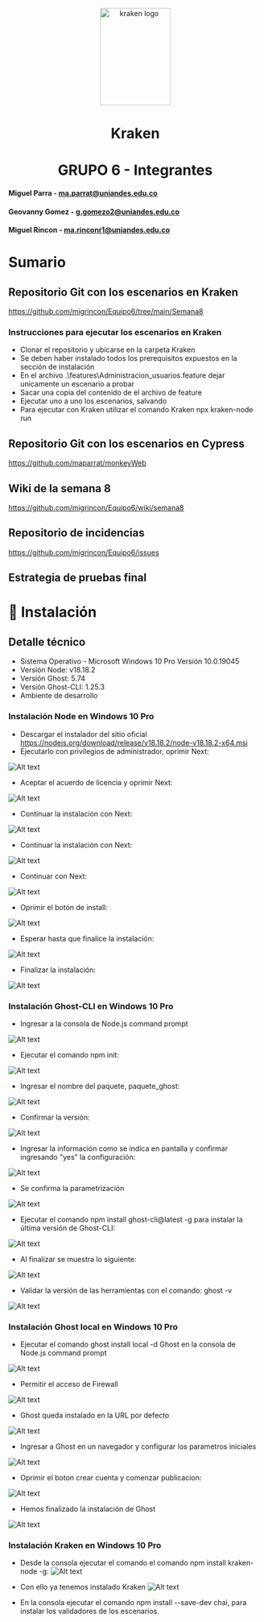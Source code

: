 <p align="center">
    <img src="./reporter/assets/images/kraken.png" alt="kraken logo" width="140" height="193">
<h1 align="center">Kraken</h1>

<h1 align="center">GRUPO 6 - Integrantes</h1>

#### Miguel Parra - ma.parrat@uniandes.edu.co
#### Geovanny Gomez - g.gomezo2@uniandes.edu.co
#### Miguel Rincon - ma.rinconr1@uniandes.edu.co

# Sumario

## Repositorio Git con los escenarios en Kraken
https://github.com/migrincon/Equipo6/tree/main/Semana8

### Instrucciones para ejecutar los escenarios en Kraken
- Clonar el repositorio y ubicarse en la carpeta Kraken
- Se deben haber instalado todos los prerequisitos expuestos en la sección de instalación
- En el archivo .\features\Administracion_usuarios.feature dejar unicamente un escenario a probar
- Sacar una copia del contenido de el archivo de feature
- Ejecutar uno a uno los escenarios, salvando
- Para ejecutar con Kraken utilizar el comando Kraken npx kraken-node run

## Repositorio Git con los escenarios en Cypress
https://github.com/maparrat/monkeyWeb

## Wiki de la semana 8
https://github.com/migrincon/Equipo6/wiki/semana8 

## Repositorio de incidencias
https://github.com/migrincon/Equipo6/issues

## Estrategia de pruebas final

# 🔨 Instalación

## Detalle técnico
- Sistema Operativo - Microsoft Windows 10 Pro Versión 10.0.19045
- Versión Node: v18.18.2
- Versión Ghost: 5.74
- Versión Ghost-CLI: 1.25.3
- Ambiente de desarrollo

### Instalación Node en Windows 10 Pro

- Descargar el instalador del sitio oficial https://nodejs.org/download/release/v18.18.2/node-v18.18.2-x64.msi 
- Ejecutarlo con privilegios de administrador, oprimir Next:

![Alt text](image.png)

- Aceptar el acuerdo de licencia y oprimir Next:

![Alt text](image-1.png)

- Continuar la instalación con Next:

![Alt text](image-2.png)

- Continuar la instalación con Next:

![Alt text](image-3.png)

- Continuar con Next:

![Alt text](image-4.png)

- Oprimir el botón de install:

![Alt text](image-5.png)

- Esperar hasta que finalice la instalación:

![Alt text](image-7.png)

- Finalizar la instalación:

![Alt text](image-8.png)


### Instalación Ghost-CLI en Windows 10 Pro
- Ingresar a la consola de Node.js command prompt

![Alt text](image-9.png)

- Ejecutar el comando npm init:

![Alt text](image-10.png)

- Ingresar el nombre del paquete, paquete_ghost:

![Alt text](image-11.png) 

- Confirmar la versión:

![Alt text](image-12.png)

- Ingresar la información como se indica en pantalla y confirmar ingresando "yes" la configuración:

![Alt text](image-13.png)

- Se confirma la parametrización

![Alt text](image-14.png)

- Ejecutar el comando npm install ghost-cli@latest -g para instalar la última versión de Ghost-CLI:

![Alt text](image-17.png)

- Al finalizar se muestra lo siguiente:

![Alt text](image-16.png)

- Validar la versión de las herramientas con el comando: ghost -v

![Alt text](image-18.png)

### Instalación Ghost local en Windows 10 Pro

- Ejecutar el comando ghost install local -d Ghost en la consola de Node.js command prompt

![Alt text](image-19.png)

- Permitir el acceso de Firewall

![Alt text](image-20.png)

- Ghost queda instalado en la URL por defecto

![Alt text](image-21.png)

- Ingresar a Ghost en un navegador y configurar los parametros iniciales

![Alt text](image-22.png)

- Oprimir el boton crear cuenta y comenzar publicacion:

![Alt text](image-23.png)

- Hemos finalizado la instalación de Ghost

![Alt text](image-24.png)

### Instalación Kraken en Windows 10 Pro

- Desde la consola ejecutar el comando el comando npm install kraken-node -g:
![Alt text](image-25.png)

- Con ello ya tenemos instalado Kraken
![Alt text](image-26.png)

- En la consola ejecutar el comando npm install --save-dev chai, para instalar los validadores de los escenarios.
